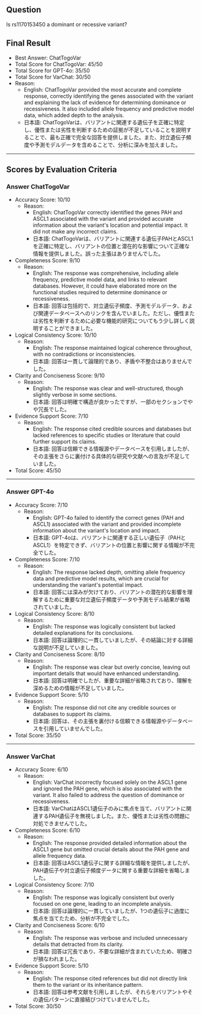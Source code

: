 ## Question

Is rs1170153450 a dominant or recessive variant?

## Final Result

- Best Answer: ChatTogoVar
- Total Score for ChatTogoVar: 45/50
- Total Score for GPT-4o: 35/50
- Total Score for VarChat: 30/50
- Reason:
  - English: ChatTogoVar provided the most accurate and complete response, correctly identifying the genes associated with the variant and explaining the lack of evidence for determining dominance or recessiveness. It also included allele frequency and predictive model data, which added depth to the analysis.
  - 日本語: ChatTogoVarは、バリアントに関連する遺伝子を正確に特定し、優性または劣性を判断するための証拠が不足していることを説明することで、最も正確で完全な回答を提供しました。また、対立遺伝子頻度や予測モデルデータを含めることで、分析に深みを加えました。

---

## Scores by Evaluation Criteria

### Answer ChatTogoVar
- Accuracy Score: 10/10
  - Reason: 
    - English: ChatTogoVar correctly identified the genes PAH and ASCL1 associated with the variant and provided accurate information about the variant's location and potential impact. It did not make any incorrect claims.
    - 日本語: ChatTogoVarは、バリアントに関連する遺伝子PAHとASCL1を正確に特定し、バリアントの位置と潜在的な影響について正確な情報を提供しました。誤った主張はありませんでした。
- Completeness Score: 9/10
  - Reason: 
    - English: The response was comprehensive, including allele frequency, predictive model data, and links to relevant databases. However, it could have elaborated more on the functional studies required to determine dominance or recessiveness.
    - 日本語: 回答は包括的で、対立遺伝子頻度、予測モデルデータ、および関連データベースへのリンクを含んでいました。ただし、優性または劣性を判断するために必要な機能的研究についてもう少し詳しく説明することができました。
- Logical Consistency Score: 10/10
  - Reason: 
    - English: The response maintained logical coherence throughout, with no contradictions or inconsistencies.
    - 日本語: 回答は一貫して論理的であり、矛盾や不整合はありませんでした。
- Clarity and Conciseness Score: 9/10
  - Reason: 
    - English: The response was clear and well-structured, though slightly verbose in some sections.
    - 日本語: 回答は明確で構造が良かったですが、一部のセクションでやや冗長でした。
- Evidence Support Score: 7/10
  - Reason: 
    - English: The response cited credible sources and databases but lacked references to specific studies or literature that could further support its claims.
    - 日本語: 回答は信頼できる情報源やデータベースを引用しましたが、その主張をさらに裏付ける具体的な研究や文献への言及が不足していました。
- Total Score: 45/50

---

### Answer GPT-4o
- Accuracy Score: 7/10
  - Reason: 
    - English: GPT-4o failed to identify the correct genes (PAH and ASCL1) associated with the variant and provided incomplete information about the variant's location and impact.
    - 日本語: GPT-4oは、バリアントに関連する正しい遺伝子（PAHとASCL1）を特定できず、バリアントの位置と影響に関する情報が不完全でした。
- Completeness Score: 7/10
  - Reason: 
    - English: The response lacked depth, omitting allele frequency data and predictive model results, which are crucial for understanding the variant's potential impact.
    - 日本語: 回答には深みが欠けており、バリアントの潜在的な影響を理解するために重要な対立遺伝子頻度データや予測モデル結果が省略されていました。
- Logical Consistency Score: 8/10
  - Reason: 
    - English: The response was logically consistent but lacked detailed explanations for its conclusions.
    - 日本語: 回答は論理的に一貫していましたが、その結論に対する詳細な説明が不足していました。
- Clarity and Conciseness Score: 8/10
  - Reason: 
    - English: The response was clear but overly concise, leaving out important details that would have enhanced understanding.
    - 日本語: 回答は明確でしたが、重要な詳細が省略されており、理解を深めるための情報が不足していました。
- Evidence Support Score: 5/10
  - Reason: 
    - English: The response did not cite any credible sources or databases to support its claims.
    - 日本語: 回答は、その主張を裏付ける信頼できる情報源やデータベースを引用していませんでした。
- Total Score: 35/50

---

### Answer VarChat
- Accuracy Score: 6/10
  - Reason: 
    - English: VarChat incorrectly focused solely on the ASCL1 gene and ignored the PAH gene, which is also associated with the variant. It also failed to address the question of dominance or recessiveness.
    - 日本語: VarChatはASCL1遺伝子のみに焦点を当て、バリアントに関連するPAH遺伝子を無視しました。また、優性または劣性の問題に対処できませんでした。
- Completeness Score: 6/10
  - Reason: 
    - English: The response provided detailed information about the ASCL1 gene but omitted crucial details about the PAH gene and allele frequency data.
    - 日本語: 回答はASCL1遺伝子に関する詳細な情報を提供しましたが、PAH遺伝子や対立遺伝子頻度データに関する重要な詳細を省略しました。
- Logical Consistency Score: 7/10
  - Reason: 
    - English: The response was logically consistent but overly focused on one gene, leading to an incomplete analysis.
    - 日本語: 回答は論理的に一貫していましたが、1つの遺伝子に過度に焦点を当てたため、分析が不完全でした。
- Clarity and Conciseness Score: 6/10
  - Reason: 
    - English: The response was verbose and included unnecessary details that detracted from its clarity.
    - 日本語: 回答は冗長であり、不要な詳細が含まれていたため、明確さが損なわれました。
- Evidence Support Score: 5/10
  - Reason: 
    - English: The response cited references but did not directly link them to the variant or its inheritance pattern.
    - 日本語: 回答は参考文献を引用しましたが、それらをバリアントやその遺伝パターンに直接結びつけていませんでした。
- Total Score: 30/50